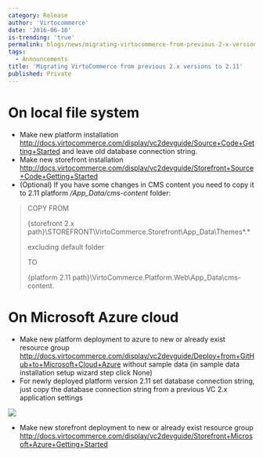```yaml
---
category: Release
author: 'Virtocommerce'
date: '2016-06-10'
is-trending: 'true'
permalink: blogs/news/migrating-virtocommerce-from-previous-2-x-versions-to-2-11
tags:
  - Announcements
title: 'Migrating VirtoCommerce from previous 2.x versions to 2.11'
published: Private
---
```

# On local file system

* Make new platform installation http://docs.virtocommerce.com/display/vc2devguide/Source+Code+Getting+Started and leave old database connection string.
* Make new storefront installation http://docs.virtocommerce.com/display/vc2devguide/Storefront+Source+Code+Getting+Started
* (Optional) If you have some changes in CMS content you need to copy it to 2.11 platform */App_Data/cms-content* folder:
 <!--excerpt-->
> COPY FROM
>
> {storefront 2.x path}\STOREFRONT\VirtoCommerce.Storefront\App_Data\Themes\*.*
>
> excluding default  folder
>
> TO
> 
> {platform 2.11 path}\VirtoCommerce.Platform.Web\App_Data\cms-content.

# On Microsoft Azure cloud

* Make new platform deployment to azure to new or already exist resource group  http://docs.virtocommerce.com/display/vc2devguide/Deploy+from+GitHub+to+Microsoft+Cloud+Azure without sample data (in sample data installation setup wizard step click None)
* For newly deployed platform version 2.11 set database connection string, just copy the database connection string from a previous VC 2.x application  settings

![](assets/images/blog/azure-application-settings.png)
* Make new storefront deployment  to new or already exist resource group http://docs.virtocommerce.com/display/vc2devguide/Storefront+Microsoft+Azure+Getting+Started